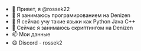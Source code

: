 - 👋 Привет, я @rossek22
- 👀 Я занимаюсь програмированием на Denizen
- 🌱 Я сейчас учу такие языки как Python Java C++
- 💞️ Сейчас я занимаюсь скриптингом на Denizen
- 📫 Мои данные
- 😄 Discord - rossek2

